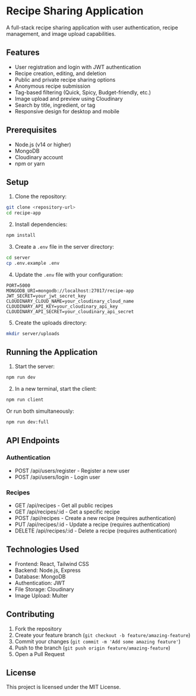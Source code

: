 # Recipe Sharing Application

A full-stack recipe sharing application with user authentication, recipe management, and image upload capabilities.

## Features

- User registration and login with JWT authentication
- Recipe creation, editing, and deletion
- Public and private recipe sharing options
- Anonymous recipe submission
- Tag-based filtering (Quick, Spicy, Budget-friendly, etc.)
- Image upload and preview using Cloudinary
- Search by title, ingredient, or tag
- Responsive design for desktop and mobile

## Prerequisites

- Node.js (v14 or higher)
- MongoDB
- Cloudinary account
- npm or yarn

## Setup

1. Clone the repository:
```bash
git clone <repository-url>
cd recipe-app
```

2. Install dependencies:
```bash
npm install
```

3. Create a `.env` file in the server directory:
```bash
cd server
cp .env.example .env
```

4. Update the `.env` file with your configuration:
```
PORT=5000
MONGODB_URI=mongodb://localhost:27017/recipe-app
JWT_SECRET=your_jwt_secret_key
CLOUDINARY_CLOUD_NAME=your_cloudinary_cloud_name
CLOUDINARY_API_KEY=your_cloudinary_api_key
CLOUDINARY_API_SECRET=your_cloudinary_api_secret
```

5. Create the uploads directory:
```bash
mkdir server/uploads
```

## Running the Application

1. Start the server:
```bash
npm run dev
```

2. In a new terminal, start the client:
```bash
npm run client
```

Or run both simultaneously:
```bash
npm run dev:full
```

## API Endpoints

### Authentication
- POST /api/users/register - Register a new user
- POST /api/users/login - Login user

### Recipes
- GET /api/recipes - Get all public recipes
- GET /api/recipes/:id - Get a specific recipe
- POST /api/recipes - Create a new recipe (requires authentication)
- PUT /api/recipes/:id - Update a recipe (requires authentication)
- DELETE /api/recipes/:id - Delete a recipe (requires authentication)

## Technologies Used

- Frontend: React, Tailwind CSS
- Backend: Node.js, Express
- Database: MongoDB
- Authentication: JWT
- File Storage: Cloudinary
- Image Upload: Multer

## Contributing

1. Fork the repository
2. Create your feature branch (`git checkout -b feature/amazing-feature`)
3. Commit your changes (`git commit -m 'Add some amazing feature'`)
4. Push to the branch (`git push origin feature/amazing-feature`)
5. Open a Pull Request

## License

This project is licensed under the MIT License.
